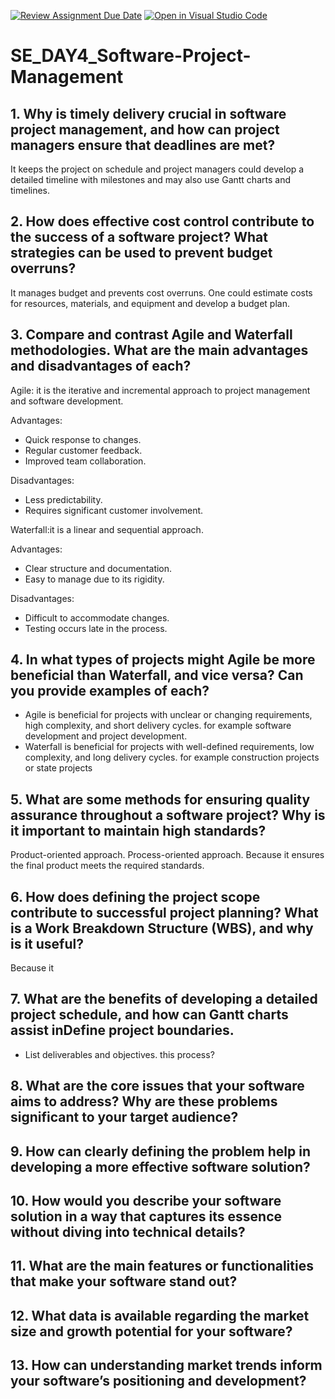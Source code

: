 [![Review Assignment Due Date](https://classroom.github.com/assets/deadline-readme-button-22041afd0340ce965d47ae6ef1cefeee28c7c493a6346c4f15d667ab976d596c.svg)](https://classroom.github.com/a/9pw6JKcu)
[![Open in Visual Studio Code](https://classroom.github.com/assets/open-in-vscode-2e0aaae1b6195c2367325f4f02e2d04e9abb55f0b24a779b69b11b9e10269abc.svg)](https://classroom.github.com/online_ide?assignment_repo_id=18799323&assignment_repo_type=AssignmentRepo)
# SE_DAY4_Software-Project-Management
## 1. Why is timely delivery crucial in software project management, and how can project managers ensure that deadlines are met?
It keeps the project on schedule and project managers could develop a detailed timeline with milestones and may also use Gantt charts and timelines.

## 2. How does effective cost control contribute to the success of a software project? What strategies can be used to prevent budget overruns?
It manages budget and prevents cost overruns. One could estimate costs for resources, materials, and equipment and develop a budget plan.

## 3. Compare and contrast Agile and Waterfall methodologies. What are the main advantages and disadvantages of each?
Agile: it is the iterative and incremental approach to project management and software development.

Advantages:
- Quick response to changes.
- Regular customer feedback.
- Improved team collaboration.

Disadvantages:
- Less predictability.
- Requires significant customer involvement.

Waterfall:it is a linear and sequential approach.

Advantages:
- Clear structure and documentation.
- Easy to manage due to its rigidity.

Disadvantages:
- Difficult to accommodate changes.
- Testing occurs late in the process.

## 4. In what types of projects might Agile be more beneficial than Waterfall, and vice versa? Can you provide examples of each?
- Agile is beneficial for projects with unclear or changing requirements, high complexity, and short delivery cycles. for example software development and project development.
- Waterfall is beneficial for projects with well-defined requirements, low complexity, and long delivery cycles. for example construction projects or state projects

## 5. What are some methods for ensuring quality assurance throughout a software project? Why is it important to maintain high standards?
Product-oriented approach.
Process-oriented approach.
Because it ensures the final product meets the required standards.

## 6. How does defining the project scope contribute to successful project planning? What is a Work Breakdown Structure (WBS), and why is it useful?
Because it 

## 7. What are the benefits of developing a detailed project schedule, and how can Gantt charts assist inDefine project boundaries.

- List deliverables and objectives. this process?
## 8. What are the core issues that your software aims to address? Why are these problems significant to your target audience?
## 9. How can clearly defining the problem help in developing a more effective software solution?
## 10. How would you describe your software solution in a way that captures its essence without diving into technical details?
## 11. What are the main features or functionalities that make your software stand out?
## 12. What data is available regarding the market size and growth potential for your software?
## 13. How can understanding market trends inform your software’s positioning and development?
